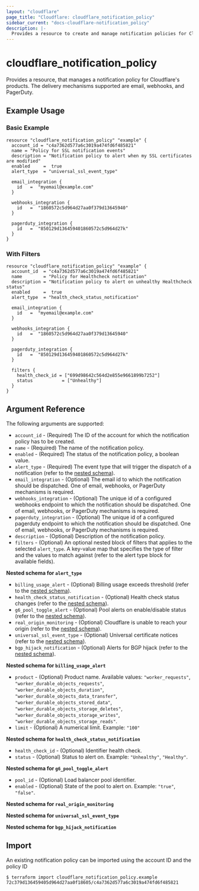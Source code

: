 ```yaml
---
layout: "cloudflare"
page_title: "Cloudflare: cloudflare_notification_policy"
sidebar_current: "docs-cloudflare-notification_policy"
description: |-
  Provides a resource to create and manage notification policies for Cloudflare's products.
---
```


# cloudflare_notification_policy

Provides a resource, that manages a notification policy for Cloudflare's products. The delivery
mechanisms supported are email, webhooks, and PagerDuty.

## Example Usage

### Basic Example

```hcl
resource "cloudflare_notification_policy" "example" {
  account_id = "c4a7362d577a6c3019a474fd6f485821"
  name = "Policy for SSL notification events"
  description = "Notification policy to alert when my SSL certificates are modified"
  enabled     =  true
  alert_type  = "universal_ssl_event_type"

  email_integration {
    id   =  "myemail@example.com"
  }

  webhooks_integration {
    id   =  "1860572c5d964d27aa0f379d13645940"
  }

  pagerduty_integration {
    id   =  "850129d136459401860572c5d964d27k"
  }
}
```

### With Filters

```hcl
resource "cloudflare_notification_policy" "example" {
  account_id  = "c4a7362d577a6c3019a474fd6f485821"
  name        = "Policy for Healthcheck notification"
  description = "Notification policy to alert on unhealthy Healthcheck status"
  enabled     =  true
  alert_type  = "health_check_status_notification"

  email_integration {
    id   =  "myemail@example.com"
  }

  webhooks_integration {
    id   =  "1860572c5d964d27aa0f379d13645940"
  }

  pagerduty_integration {
    id   =  "850129d136459401860572c5d964d27k"
  }

  filters {
    health_check_id = ["699d98642c564d2e855e9661899b7252"]
    status           = ["Unhealthy"]
  }
}
```

## Argument Reference

The following arguments are supported:

* `account_id` - (Required) The ID of the account for which the notification policy has to be created.
* `name` - (Required) The name of the notification policy.
* `enabled` - (Required) The status of the notification policy, a boolean value.
* `alert_type` - (Required) The event type that will trigger the dispatch of a notification (refer to the [nested schema](#nestedblock--alert-type)).
* `email_integration` - (Optional) The email id to which the notification should be dispatched. One of email, webhooks, or PagerDuty mechanisms is required.
* `webhooks_integration` - (Optional) The unique id of a configured webhooks endpoint to which the notification should be dispatched. One of email, webhooks, or PagerDuty mechanisms is required.
* `pagerduty_integration` - (Optional) The unique id of a configured pagerduty endpoint to which the notification should be dispatched. One of email, webhooks, or PagerDuty mechanisms is required.
* `description` - (Optional) Description of the notification policy.
* `filters` - (Optional) An optional nested block of filters that applies to the selected `alert_type`. A key-value map that specifies the type of filter and the values to match against (refer to the alert type block for available fields).

<a id="nestedblock--alert-type"></a>
**Nested schema for `alert_type`**

* `billing_usage_alert` - (Optional) Billing usage exceeds threshold (refer to the [nested schema](#nestedblock--alert-type-billing-usage-alert)).
* `health_check_status_notification` - (Optional) Health check status changes (refer to the [nested schema](#nestedblock--alert-type-health-check-status-notification)).
* `g6_pool_toggle_alert` - (Optional) Pool alerts on enable/disable status (refer to the [nested schema](#nestedblock--alert-type-g6-pool-toggle-alert)).
* `real_origin_monitoring` - (Optional) Cloudflare is unable to reach your origin (refer to the [nested schema](#nestedblock--alert-type-real-origin-monitoring)).
* `universal_ssl_event_type` - (Optional) Universal certificate notices (refer to the [nested schema](#nestedblock--alert-type-universal-ssl-event-type)).
* `bgp_hijack_notification` - (Optional) Alerts for BGP hijack (refer to the [nested schema](#nestedblock--alert-type-bgp-hijack-notification)).

<a id="nestedblock--alert-type-billing-usage-alert"></a>
**Nested schema for `billing_usage_alert`**

* `product` - (Optional) Product name. Available values: `"worker_requests"`, `"worker_durable_objects_requests"`, `"worker_durable_objects_duration"`, `"worker_durable_objects_data_transfer"`, `"worker_durable_objects_stored_data"`, `"worker_durable_objects_storage_deletes"`, `"worker_durable_objects_storage_writes"`, `"worker_durable_objects_storage_reads"`.
* `limit` - (Optional) A numerical limit. Example: `"100"`

<a id="nestedblock--alert-type-health-check-status-notification"></a>
**Nested schema for `health_check_status_notification`**

* `health_check_id` - (Optional) Identifier health check.
* `status` - (Optional) Status to alert on. Example: `"Unhealthy"`, `"Healthy"`.

<a id="nestedblock--alert-type-g6-pool-toggle-alert"></a>
**Nested schema for `g6_pool_toggle_alert`**

* `pool_id` - (Optional) Load balancer pool identifier.
* `enabled` - (Optional) State of the pool to alert on. Example: `"true"`, `"false"`.

<a id="#nestedblock--alert-type-real-origin-monitoring"></a>
**Nested schema for `real_origin_monitoring`**

<a id="#nestedblock--alert-type-universal-ssl-event-type"></a>
**Nested schema for `universal_ssl_event_type`**

<a id="#nestedblock--alert-type-bgp-hijack-notification"></a>
**Nested schema for `bgp_hijack_notification`**

## Import

An existing notification policy can be imported using the account ID and the policy ID

```
$ terraform import cloudflare_notification_policy.example 72c379d136459405d964d27aa0f18605/c4a7362d577a6c3019a474fd6f485821
```

